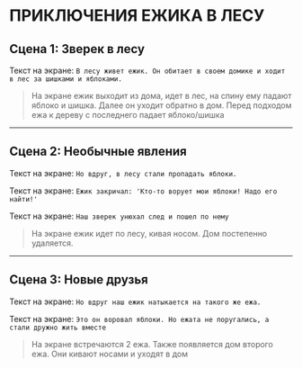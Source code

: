 # ПРИКЛЮЧЕНИЯ ЕЖИКА В ЛЕСУ

## Сцена 1: Зверек в лесу

Текст на экране: `В лесу живет ежик. Он обитает в своем домике и ходит в лес за шишками и яблоками.`
> На экране ежик выходит из дома, идет в лес, на спину ему падают яблоко и шишка. Далее он уходит обратно в дом.
> Перед подходом ежа к дереву с последнего падает яблоко/шишка
____

## Сцена 2: Необычные явления

Текст на экране: `Но вдруг, в лесу стали пропадать яблоки.`

Текст на экране: `Ежик закричал: 'Кто-то ворует мои яблоки! Надо его найти!'`

Текст на экране: `Наш зверек унюхал след и пошел по нему`

> На экране ежик идет по лесу, кивая носом. Дом постепенно удаляется.

____

## Сцена 3: Новые друзья

Текст на экране: `Но вдруг наш ежик натыкается на такого же ежа.`

Текст на экране: `Это он воровал яблоки. Но ежата не поругались, а стали дружно жить вместе`

> На экране встречаются 2 ежа. Также появляется дом второго ежа. Они кивают носами и уходят в дом
